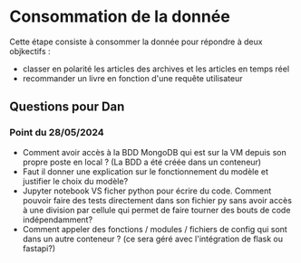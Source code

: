 # Consommation de la donnée
Cette étape consiste à consommer la donnée pour répondre à deux objkectifs :
- classer en polarité les articles des archives et les articles en temps réel
- recommander un livre en fonction d'une requête utilisateur

## Questions pour Dan
### Point du 28/05/2024
* Comment avoir accès à la BDD MongoDB qui est sur la VM depuis son propre poste en local ? (La BDD a été créée dans un conteneur)
* Faut il donner une explication sur le fonctionnement du modèle et justifier le choix du modèle?
* Jupyter notebook VS ficher python pour écrire du code. Comment pouvoir faire des tests directement dans son fichier py sans avoir accès à une division par cellule qui permet de faire tourner des bouts de code indépendamment?
* Comment appeler des fonctions / modules / fichiers de config qui sont dans un autre conteneur ? (ce sera géré avec l'intégration de flask ou fastapi?)
